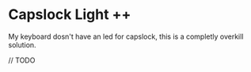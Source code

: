 # Capslock Light ++
My keyboard dosn't have an led for capslock, this is a completly overkill solution.

// TODO
